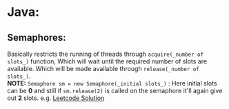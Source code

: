 Java:
================================================

Semaphores: 
------------------------------------------------
Basically restricts the running of threads through `acquire(_number of slots_)` function, Which will wait until the required number of slots are available. 
Which will be made available through `release(_number of slots_)`.</br>
**NOTE:** `Semaphore sm = new Semaphore(_initial slots_)` : Here initial slots can be **0** and still if `sm.release(2)` is called on the semaphore it'll again give out **2** slots. 
e.g. [Leetcode Solution](https://leetcode.com/problems/building-h2o/solutions/3087135/java-simple-solution-approach-1-using-object-lock/)
